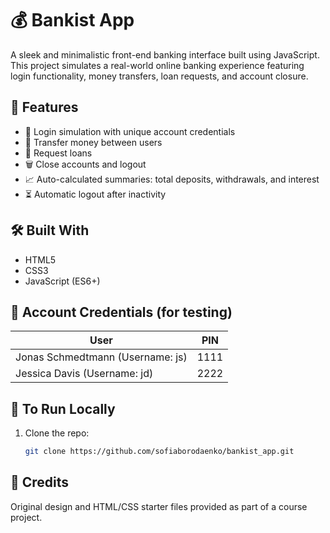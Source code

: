 # 💰 Bankist App

A sleek and minimalistic front-end banking interface built using JavaScript. This project simulates a real-world online banking experience featuring login functionality, money transfers, loan requests, and account closure.

## 🚀 Features

- 🔐 Login simulation with unique account credentials
- 💸 Transfer money between users
- 🏦 Request loans
- 🗑 Close accounts and logout
- 📈 Auto-calculated summaries: total deposits, withdrawals, and interest
- ⏳ Automatic logout after inactivity

## 🛠 Built With

- HTML5
- CSS3
- JavaScript (ES6+)

## 🔑 Account Credentials (for testing)

| User                            | PIN  |
|---------------------------------|------|
| Jonas Schmedtmann (Username: js)| 1111 |
| Jessica Davis     (Username: jd)| 2222 |

## 📌 To Run Locally

1. Clone the repo:
   ```bash
   git clone https://github.com/sofiaborodaenko/bankist_app.git

## 📘 Credits

Original design and HTML/CSS starter files provided as part of a course project.


